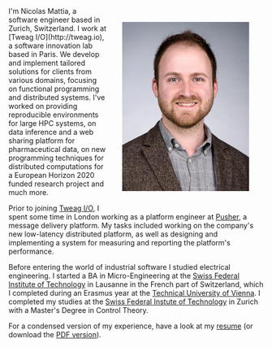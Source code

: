 <img src="/images/nmattia.jpg" style="float:right;width:250px;padding:30px" />
I'm Nicolas Mattia, a software engineer based in Zurich, Switzerland. I work at
[Tweag I/O](http://tweag.io), a software innovation lab based in Paris. We
develop and implement tailored solutions for clients from various domains,
focusing on functional programming and distributed systems. I've worked on
providing reproducible environments for large HPC systems, on data inference
and a web sharing platform for pharmaceutical data, on new programming
techniques for distributed computations for a European Horizon 2020 funded
research project and much more.

Prior to joining [Tweag I/O](http://tweag.io), I spent some time in London
working as a platform engineer at [Pusher](http://pusher.com), a message
delivery platform. My tasks included working on the company's new low-latency
distributed platform, as well as designing and implementing a system for
measuring and reporting the platform's performance.

Before entering the world of industrial software I studied electrical
engineering. I started a BA in Micro-Engineering at the [Swiss Federal
Institute of Technology](http://www.epfl.ch) in Lausanne in the French part of
Switzerland, which I completed during an Erasmus year at the [Technical
University of Vienna](https://www.tuwien.ac.at/en/). I completed my studies at
the [Swiss Federal Instute of Technology](http://www.ethz.ch) in Zurich with a
Master's Degree in Control Theory.

For a condensed version of my experience, have a look at my
[resume][resume-html] (or download the [PDF version][resume-pdf]).

[resume-html]: ./resume.html
[resume-pdf]: ./resume.pdf
